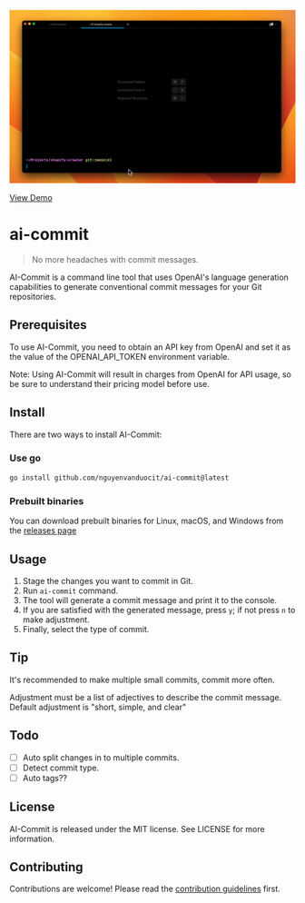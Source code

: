 
[![Preview](./stuff/demo.gif)](https://youtu.be/7cVU3BuNpok)

[View Demo](https://youtu.be/7cVU3BuNpok)


# ai-commit

> No more headaches with commit messages.

AI-Commit is a command line tool that uses OpenAI's language generation capabilities to generate conventional commit messages for your Git repositories.

## Prerequisites

To use AI-Commit, you need to obtain an API key from OpenAI and set it as the value of the OPENAI_API_TOKEN environment variable.

Note: Using AI-Commit will result in charges from OpenAI for API usage, so be sure to understand their pricing model before use.

## Install

There are two ways to install AI-Commit:

### Use go

```bash
go install github.com/nguyenvanduocit/ai-commit@latest
```

### Prebuilt binaries

You can download prebuilt binaries for Linux, macOS, and Windows from the [releases page](https://github.com/nguyenvanduocit/ai-commit/releases)

## Usage

1. Stage the changes you want to commit in Git.
2. Run `ai-commit` command.
3. The tool will generate a commit message and print it to the console.
4. If you are satisfied with the generated message, press `y`; if not press `n` to make adjustment.
5. Finally, select the type of commit.

## Tip

It's recommended to make multiple small commits, commit more often.

Adjustment must be a list of adjectives to describe the commit message. Default adjustment is "short, simple, and clear"

## Todo

- [ ] Auto split changes in to multiple commits.
- [ ] Detect commit type.
- [ ] Auto tags??

## License

AI-Commit is released under the MIT license. See LICENSE for more information.

## Contributing

Contributions are welcome! Please read the [contribution guidelines](CONTRIBUTING.md) first.
